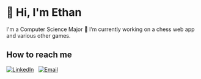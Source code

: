 # 👋 Hi, I'm Ethan
I'm a Computer Science Major
🔭 I’m currently working on a chess web app and various other games.

## How to reach me 
[![LinkedIn](https://img.shields.io/badge/LinkedIn-0077b5)](www.linkedin.com/in/ethan-v-nguyen)
&nbsp;
[![Email](https://img.shields.io/badge/nguyen.ev03@gmail.com-red)](mailto:nguyen.ev03@gmail.com)

<!--
**FunniNam3/FunniNam3** is a ✨ _special_ ✨ repository because its `README.md` (this file) appears on your GitHub profile.

Here are some ideas to get you started:

- 🔭 I’m currently working on ...
- 🌱 I’m currently learning ...
- 👯 I’m looking to collaborate on ...
- 🤔 I’m looking for help with ...
- 💬 Ask me about ...
- 📫 How to reach me: ...
- 😄 Pronouns: ...
- ⚡ Fun fact: ...
-->
